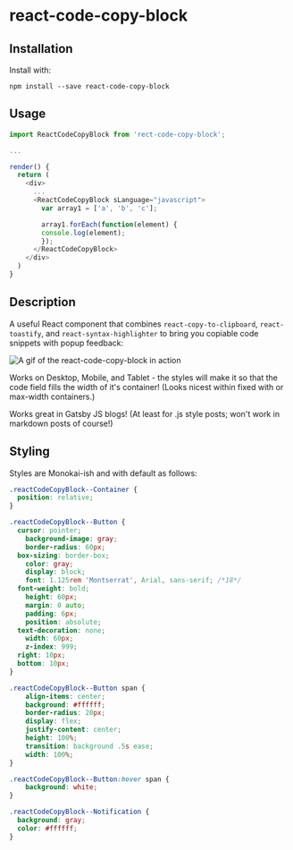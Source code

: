 # react-code-copy-block

## Installation

Install with:

`npm install --save react-code-copy-block`

## Usage

```javascript
import ReactCodeCopyBlock from 'rect-code-copy-block';

...

render() {
  return (
    <div>
      ...
      <ReactCodeCopyBlock sLanguage="javascript">
        var array1 = ['a', 'b', 'c'];

        array1.forEach(function(element) {
        console.log(element);
        });
      </ReactCodeCopyBlock>
    </div>
  )
}
```

## Description  

A useful React component that combines `react-copy-to-clipboard`, `react-toastify`, and `react-syntax-highlighter` to bring you copiable code snippets with popup feedback:

![A gif of the react-code-copy-block in action](./assets/example-gif.gif)

Works on Desktop, Mobile, and Tablet - the styles will make it so that the code field fills the width of it's container! (Looks nicest within fixed with or max-width containers.)

Works great in Gatsby JS blogs! (At least for .js style posts; won't work in markdown posts of course!)

## Styling

Styles are Monokai-ish and with default as follows:

```css
.reactCodeCopyBlock--Container {
  position: relative;
}

.reactCodeCopyBlock--Button {
  cursor: pointer;
	background-image: gray;
	border-radius: 60px;
  box-sizing: border-box;
	color: gray;
	display: block;
	font: 1.125rem 'Montserrat', Arial, sans-serif; /*18*/
  font-weight: bold;
	height: 60px;
	margin: 0 auto;
	padding: 6px;
	position: absolute;
  text-decoration: none;
	width: 60px;
	z-index: 999;
  right: 10px;
  bottom: 10px;
}

.reactCodeCopyBlock--Button span {
	align-items: center;
	background: #ffffff;
	border-radius: 20px;
	display: flex;
	justify-content: center;
	height: 100%;
	transition: background .5s ease;
	width: 100%;
}

.reactCodeCopyBlock--Button:hover span {
	background: white;
}

.reactCodeCopyBlock--Notification {
  background: gray;
  color: #ffffff;
}
```